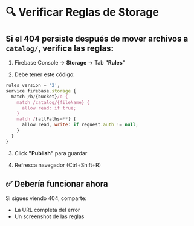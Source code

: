 # 🔍 Verificar Reglas de Storage

## Si el 404 persiste después de mover archivos a `catalog/`, verifica las reglas:

1. Firebase Console → **Storage** → Tab **"Rules"**

2. Debe tener este código:

```javascript
rules_version = '2';
service firebase.storage {
  match /b/{bucket}/o {
    match /catalog/{fileName} {
      allow read: if true;
    }
    match /{allPaths=**} {
      allow read, write: if request.auth != null;
    }
  }
}
```

3. Click **"Publish"** para guardar

4. Refresca navegador (Ctrl+Shift+R)

## ✅ Debería funcionar ahora

Si sigues viendo 404, comparte:
- La URL completa del error
- Un screenshot de las reglas

